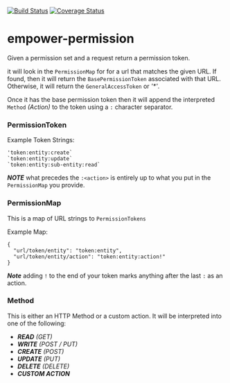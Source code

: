 [![Build Status](https://travis-ci.org/scull7/empower-permission.svg?branch=master)](https://travis-ci.org/scull7/empower-permission)
[![Coverage Status](https://coveralls.io/repos/scull7/empower-permission/badge.svg?branch=master&service=github)](https://coveralls.io/github/scull7/empower-permission?branch=master)

# empower-permission 
Given a permission set and a request return a permission token.

it will look in the `PermissionMap` for for a url that matches the given URL.
If found, then it will return the `BasePermissionToken` associated with that URL.
Otherwise, it will return the `GeneralAccessToken` or  _'*'_.  

Once it has the base permission token then it will append the interpreted `Method`
_(Action)_ to the token using a `:` character separator.

### PermissionToken

Example Token Strings:
```
'token:entity:create`
`token:entity:update`
`token:entity:sub-entity:read`
```
***NOTE*** what precedes the `:<action>` is entirely up to what you put in the
`PermissionMap` you provide.

### PermissionMap

This is a map of URL strings to `PermissionTokens`
  
Example Map:
```
{
  "url/token/entity": "token:entity",
  "url/token/entity/action": "token:entity:action!"
}
```
***Note*** adding `!` to the end of your token marks anything after the last
`:` as an action.
  
  
### Method
  
This is either an HTTP Method or a custom action.  It will be interpreted 
into one of the following:

- ***READ*** _(GET)_
- ***WRITE*** _(POST / PUT)_
- ***CREATE*** _(POST)_
- ***UPDATE*** _(PUT)_
- ***DELETE*** _(DELETE)_
- ***CUSTOM ACTION***


